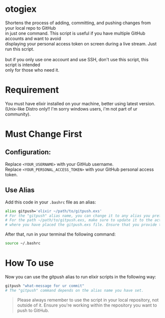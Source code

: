 # otogiex
Shortens the process of adding, committing, and pushing changes from your local repo to GitHub<br>
in just one command. This script is useful if you have multiple GitHub accounts and want to avoid<br>
displaying your personal access token on screen during a live stream. Just run this script.<br>
<br>
but if you only use one account and use SSH, don't use this script, this script is intended<br>
only for those who need it.

# Requirement
You must have elixir installed on your machine, better using latest version.<br>
(Unix-like Distro only!! I'm sorry windows users, i'm not part of ur community).

# Must Change First
## Configuration:

Replace `<YOUR_USERNAME>` with your GitHub username.<br>
Replace `<YOUR_PERSONAL_ACCESS_TOKEN>` with your GitHub personal access token.<br>

## Use Alias
Add this code in your `.bashrc` file as an alias:

```bash
alias gitpush='elixir ~/path/to/gitpush.exs'
# For the "gitpush" alias name, you can change it to any alias you prefer.
# For the path ~/path/to/gitpush.exs, make sure to update it to the actual location
# where you have placed the gitpush.exs file. Ensure that you provide the correct path.
```
After that, run in your terminal the following command:

```bash
source ~/.bashrc
```

# How To use
Now you can use the gitpush alias to run elixir scripts in the following way:

```bash
gitpush "what-message for ur commit"
# The "gitpush" command depends on the alias name you have set.
```

> Please always remember to use the script in your local repository, not outside of it.
> Ensure you're working within the repository you want to push to GitHub.
